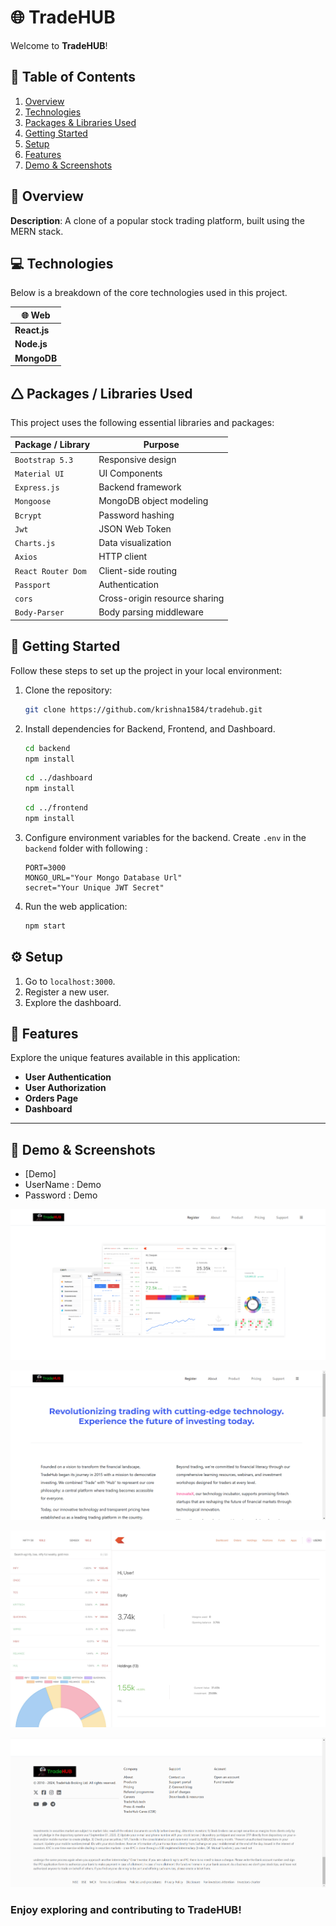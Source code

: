 # 🌐 TradeHUB

Welcome to **TradeHUB**!

## 👑 Table of Contents

1. [Overview](#-overview)
2. [Technologies](#-technologies)
3. [Packages & Libraries Used](#-packages--libraries-used)
4. [Getting Started](#-getting-started)
5. [Setup](#-setup)
6. [Features](#-features)
7. [Demo & Screenshots](#-demo--screenshots)

## 🌟 Overview

**Description**: A clone of a popular stock trading platform, built using the MERN stack.

## 💻 Technologies

Below is a breakdown of the core technologies used in this project.

| 🌐 Web       |
| ------------ |
| **React.js** |
| **Node.js**  |
| **MongoDB**  |


## 🛆 Packages / Libraries Used

This project uses the following essential libraries and packages:

| Package / Library  | Purpose                       |
| ------------------ | ----------------------------- |
| `Bootstrap 5.3`    | Responsive design             |
| `Material UI`      | UI Components                 |
| `Express.js`       | Backend framework             |
| `Mongoose`         | MongoDB object modeling       |
| `Bcrypt`           | Password hashing              |
| `Jwt`              | JSON Web Token                |
| `Charts.js`        | Data visualization            |
| `Axios`            | HTTP client                   |
| `React Router Dom` | Client-side routing           |
| `Passport`         | Authentication                |
| `cors`             | Cross-origin resource sharing |
| `Body-Parser`      | Body parsing middleware       |


## 🚀 Getting Started

Follow these steps to set up the project in your local environment:

1. Clone the repository:
   ```bash
   git clone https://github.com/krishna1584/tradehub.git
   ```
2. Install dependencies for Backend, Frontend, and Dashboard.

   ```bash
   cd backend
   npm install
   ```

   ```bash
   cd ../dashboard
   npm install
   ```

   ```bash
   cd ../frontend
   npm install
   ```

3. Configure environment variables for the backend. Create `.env` in the `backend` folder with following :
   ```env
   PORT=3000
   MONGO_URL="Your Mongo Database Url"
   secret="Your Unique JWT Secret"
   ```
4. Run the web application:
   ```bash
   npm start
   ```

## ⚙️ Setup

1. Go to `localhost:3000`.
2. Register a new user.
3. Explore the dashboard.


## 🎯 Features

Explore the unique features available in this application:

- **User Authentication**
- **User Authorization**
- **Orders Page**
- **Dashboard**

---
## 🔗 Demo & Screenshots

- [Demo]
- UserName : Demo
- Password : Demo

![Home](/Screenshot/Home.png)

![About](/Screenshot/About.png)

![Dashboard](/Screenshot/Dashboard.jpeg)

![Footer](/Screenshot/Footer.png)


### Enjoy exploring and contributing to TradeHUB!

